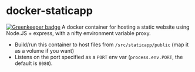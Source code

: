 docker-staticapp
================

[![Greenkeeper badge](https://badges.greenkeeper.io/developit/docker-staticapp.svg)](https://greenkeeper.io/)
A docker container for hosting a static website using Node.JS + express, with a nifty environment variable proxy.  

- Build/run this container to host files from `/src/staticapp/public` (map it as a volume if you want)  
- Listens on the port specified as a `PORT` env var (`process.env.PORT`, the default is `8080`).  
